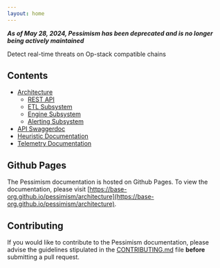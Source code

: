 ```yaml
---
layout: home
---
```


**_As of May 28, 2024, Pessimism has been deprecated and is no longer being actively maintained_**


Detect real-time threats on Op-stack compatible chains

## Contents

- [Architecture](../pessimism/architecture)
  - [REST API](../pessimism/api)
  - [ETL Subsystem](../pessimism/architecture/etl)
  - [Engine Subsystem](../pessimism/architecture/risk-engine)
  - [Alerting Subsystem](../pessimism/architecture/alerting)
- [API Swaggerdoc](swaggerdoc.html)
- [Heuristic Documentation](../pessimism/heuristics)
- [Telemetry Documentation](../pessimism/telemetry)

## Github Pages

The Pessimism documentation is hosted on Github Pages. To view the documentation, please visit [https://base-org.github.io/pessimism/architecture](https://base-org.github.io/pessimism/architecture).

## Contributing

If you would like to contribute to the Pessimism documentation, please advise the guidelines stipulated in the [CONTRIBUTING.md](https://github.com/base-org/pessimism/blob/master/CONTRIBUTING.md) file __before__ submitting a pull request.
